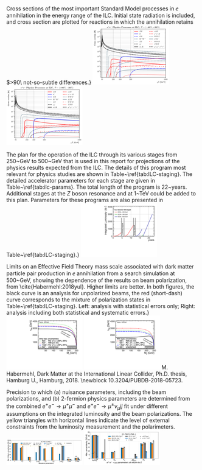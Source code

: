 Cross sections of the most important Standard Model processes in $\ee$ annihilation in the energy range of the ILC.  Initial state radiation is included, and cross section are plotted for reactions in which the annihilation retains $>90\ not-so-subtle differences.}
[<img src="figures/ILC_m80_p30.png" width="200" />](figures/ILC_m80_p30.pdf) 
[<img src="figures/ILC_p80_m30.png" width="200" />](figures/ILC_p80_m30.pdf) 


The plan for the operation of the ILC through its various stages from 250~GeV to 500~GeV that is used in this report for projections of the physics results expected from the ILC. The details of this program most relevant for physics studies are shown in Table~\ref{tab:ILC-staging}.   The detailed accelerator parameters for each stage are given in Table~\ref{tab:ilc-params}.   The total length of the program is 22~years.   Additional stages at the $Z$ boson resonance and at 1~TeV could be added to this plan.   Parameters for these programs are also presented in Table~\ref{tab:ILC-staging}.}
[<img src="figures/lumi_H20-staged.png" width="200" />](figures/lumi_H20-staged.pdf) 


Limits on an Effective Field Theory mass scale associated with dark matter particle pair production in $\ee$ annihilation from a search simulation at 500~GeV, showing the dependence of the results on beam polarization, from \cite{Habermehl:2018yul}.  Higher limits are better.   In both figures, the black curve is an analysis for unpolarized beams, the red (short-dash) curve corresponds to the mixture of  polarization states  in Table~\ref{tab:ILC-staging}.    Left: analysis with statistical errors only; Right:  analysis including both statistical and systematic errors.}
[<img src="figures/vector_noSystematics.png" width="200" />](figures/vector_noSystematics.pdf) 
[<img src="figures/vector_withSystematics.png" width="200" />](figures/vector_withSystematics.pdf) 
M. Habermehl, Dark Matter at the International Linear Collider, Ph.D. thesis, Hamburg U., Hamburg, 2018. \newblock 10.3204/PUBDB-2018-05723.  


Precision to which (a) nuisance parameters, including the beam polarizations, and (b) 2-fermion physics parameters are determined from the combined $e^+e^-\to \mu^+ \mu^-$ and $e^+e^-\to \mu^{\pm} \nu_{\mu} jj$ fit under different assumptions on the integrated luminosity and the beam polarizations. The yellow triangles with horizontal lines indicate the level of external constraints from the luminosity measurement and the polarimeters.
[<img src="figures/nuisance_pars_2f4f.png" width="200" />](figures/nuisance_pars_2f4f.pdf) 
[<img src="figures/2f_pars_81to101_2f4f.png" width="200" />](figures/2f_pars_81to101_2f4f.pdf) 


